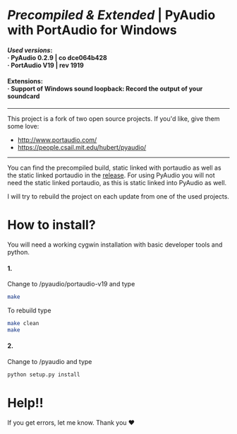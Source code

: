 # _Precompiled & Extended_ | PyAudio with PortAudio for Windows

#### _Used versions_: <br>&middot; PyAudio 0.2.9 | co dce064b428<br>&middot; PortAudio V19 | rev 1919

#### Extensions:<br>&middot; Support of Windows sound loopback: Record the output of your soundcard

---
This project is a fork of two open source projects. If you'd like, give them some love:
- http://www.portaudio.com/
- https://people.csail.mit.edu/hubert/pyaudio/

---

You can find the precompiled build, static linked with portaudio as well as the static linked portaudio in the [release](https://github.com/intxcc/pyaudio_portaudio/releases). For using PyAudio you will not need the static linked portaudio, as this is static linked into PyAudio as well.

I will try to rebuild the project on each update from one of the used projects.

# How to install?

You will need a working cygwin installation with basic developer tools and python.

#### 1.
Change to /pyaudio/portaudio-v19 and type
```bash
make
```

To rebuild type
```bash
make clean
make
```

#### 2.
Change to /pyaudio and type
```bash
python setup.py install
```

# Help!!
If you get errors, let me know. Thank you &hearts;
